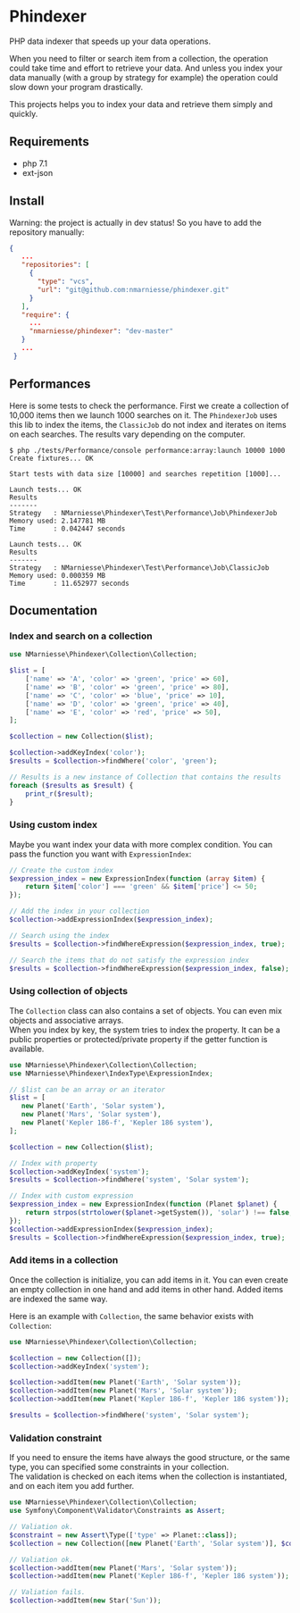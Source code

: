 # Phindexer

PHP data indexer that speeds up your data operations.  

When you need to filter or search item from a collection, the operation could take time and effort to
retrieve your data. And unless you index your data manually (with a group by strategy for example) the 
operation could slow down your program drastically.  

This projects helps you to index your data and retrieve them simply and quickly.  


## Requirements

- php 7.1
- ext-json


## Install

Warning: the project is actually in dev status! So you have to add the repository manually:

```json
{
   ...
   "repositories": [
     {
       "type": "vcs",
       "url": "git@github.com:nmarniesse/phindexer.git"
     }
   ],
   "require": {
     ...
     "nmarniesse/phindexer": "dev-master"
   }
   ...
 }
```


## Performances

Here is some tests to check the performance. First we create a collection of 10,000 items then we launch 
1000 searches on it.
The `PhindexerJob` uses this lib to index the items, the `ClassicJob` do not index and iterates on items on each
searches. The results vary depending on the computer.  

```
$ php ./tests/Performance/console performance:array:launch 10000 1000
Create fixtures... OK

Start tests with data size [10000] and searches repetition [1000]...

Launch tests... OK
Results
-------
Strategy   : NMarniesse\Phindexer\Test\Performance\Job\PhindexerJob
Memory used: 2.147781 MB
Time       : 0.042447 seconds

Launch tests... OK
Results
-------
Strategy   : NMarniesse\Phindexer\Test\Performance\Job\ClassicJob
Memory used: 0.000359 MB
Time       : 11.652977 seconds
```


## Documentation

### Index and search on a collection

```php
use NMarniesse\Phindexer\Collection\Collection;

$list = [
    ['name' => 'A', 'color' => 'green', 'price' => 60],
    ['name' => 'B', 'color' => 'green', 'price' => 80],
    ['name' => 'C', 'color' => 'blue', 'price' => 10],
    ['name' => 'D', 'color' => 'green', 'price' => 40],
    ['name' => 'E', 'color' => 'red', 'price' => 50],
];

$collection = new Collection($list);

$collection->addKeyIndex('color');
$results = $collection->findWhere('color', 'green');

// Results is a new instance of Collection that contains the results
foreach ($results as $result) {
    print_r($result);
}
```


### Using custom index

Maybe you want index your data with more complex condition. You can pass the function you want with
`ExpressionIndex`:

```php
// Create the custom index
$expression_index = new ExpressionIndex(function (array $item) {
    return $item['color'] === 'green' && $item['price'] <= 50;
});

// Add the index in your collection
$collection->addExpressionIndex($expression_index);

// Search using the index
$results = $collection->findWhereExpression($expression_index, true);

// Search the items that do not satisfy the expression index
$results = $collection->findWhereExpression($expression_index, false);
```


### Using collection of objects


The `Collection` class can also contains a set of objects. You can even mix objects and associative arrays.  
When you index by key, the system tries to index the property. It can be a public properties or protected/private
property if the getter function is available.  

```php
use NMarniesse\Phindexer\Collection\Collection;
use NMarniesse\Phindexer\IndexType\ExpressionIndex;

// $list can be an array or an iterator
$list = [
   new Planet('Earth', 'Solar system'),
   new Planet('Mars', 'Solar system'),
   new Planet('Kepler 186-f', 'Kepler 186 system'),
];

$collection = new Collection($list);

// Index with property
$collection->addKeyIndex('system');
$results = $collection->findWhere('system', 'Solar system');

// Index with custom expression
$expression_index = new ExpressionIndex(function (Planet $planet) {
    return strpos(strtolower($planet->getSystem()), 'solar') !== false;
});
$collection->addExpressionIndex($expression_index);
$results = $collection->findWhereExpression($expression_index, true);
```


### Add items in a collection

Once the collection is initialize, you can add items in it. You can even create an empty collection
in one hand and add items in other hand. Added items are indexed the same way.   

Here is an example with `Collection`, the same behavior exists with `Collection`:

```php
use NMarniesse\Phindexer\Collection\Collection;

$collection = new Collection([]);
$collection->addKeyIndex('system');

$collection->addItem(new Planet('Earth', 'Solar system'));
$collection->addItem(new Planet('Mars', 'Solar system'));
$collection->addItem(new Planet('Kepler 186-f', 'Kepler 186 system'));

$results = $collection->findWhere('system', 'Solar system');
```


### Validation constraint

If you need to ensure the items have always the good structure, or the same type, you can specified some constraints
in your collection.  
The validation is checked on each items when the collection is instantiated, and on each item you add further.

```php
use NMarniesse\Phindexer\Collection\Collection;
use Symfony\Component\Validator\Constraints as Assert;

// Valiation ok.
$constraint = new Assert\Type(['type' => Planet::class]);
$collection = new Collection([new Planet('Earth', 'Solar system')], $constraint);

// Valiation ok.
$collection->addItem(new Planet('Mars', 'Solar system'));
$collection->addItem(new Planet('Kepler 186-f', 'Kepler 186 system'));

// Valiation fails.
$collection->addItem(new Star('Sun'));
```
